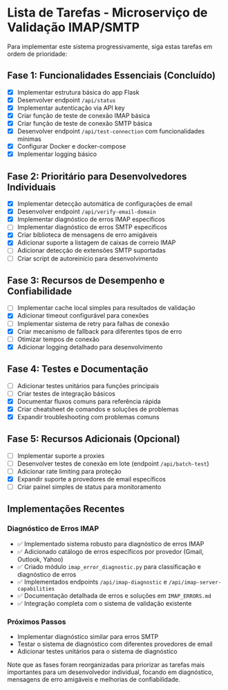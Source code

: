 # Lista de Tarefas - Microserviço de Validação IMAP/SMTP

Para implementar este sistema progressivamente, siga estas tarefas em ordem de prioridade:

## Fase 1: Funcionalidades Essenciais (Concluído)
- [x] Implementar estrutura básica do app Flask
- [x] Desenvolver endpoint `/api/status`
- [x] Implementar autenticação via API key
- [x] Criar função de teste de conexão IMAP básica
- [x] Criar função de teste de conexão SMTP básica
- [x] Desenvolver endpoint `/api/test-connection` com funcionalidades mínimas
- [x] Configurar Docker e docker-compose
- [x] Implementar logging básico

## Fase 2: Prioritário para Desenvolvedores Individuais
- [x] Implementar detecção automática de configurações de email
- [x] Desenvolver endpoint `/api/verify-email-domain`
- [x] Implementar diagnóstico de erros IMAP específicos
- [ ] Implementar diagnóstico de erros SMTP específicos
- [x] Criar biblioteca de mensagens de erro amigáveis
- [x] Adicionar suporte a listagem de caixas de correio IMAP
- [ ] Adicionar detecção de extensões SMTP suportadas
- [ ] Criar script de autoreinício para desenvolvimento

## Fase 3: Recursos de Desempenho e Confiabilidade
- [ ] Implementar cache local simples para resultados de validação
- [x] Adicionar timeout configurável para conexões
- [ ] Implementar sistema de retry para falhas de conexão
- [x] Criar mecanismo de fallback para diferentes tipos de erro
- [ ] Otimizar tempos de conexão
- [x] Adicionar logging detalhado para desenvolvimento

## Fase 4: Testes e Documentação
- [ ] Adicionar testes unitários para funções principais
- [ ] Criar testes de integração básicos
- [x] Documentar fluxos comuns para referência rápida
- [x] Criar cheatsheet de comandos e soluções de problemas
- [x] Expandir troubleshooting com problemas comuns

## Fase 5: Recursos Adicionais (Opcional)
- [ ] Implementar suporte a proxies
- [ ] Desenvolver testes de conexão em lote (endpoint `/api/batch-test`)
- [ ] Adicionar rate limiting para proteção
- [x] Expandir suporte a provedores de email específicos
- [ ] Criar painel simples de status para monitoramento

## Implementações Recentes

### Diagnóstico de Erros IMAP
- ✅ Implementado sistema robusto para diagnóstico de erros IMAP
- ✅ Adicionado catálogo de erros específicos por provedor (Gmail, Outlook, Yahoo)
- ✅ Criado módulo `imap_error_diagnostic.py` para classificação e diagnóstico de erros
- ✅ Implementados endpoints `/api/imap-diagnostic` e `/api/imap-server-capabilities`
- ✅ Documentação detalhada de erros e soluções em `IMAP_ERRORS.md`
- ✅ Integração completa com o sistema de validação existente

### Próximos Passos
- Implementar diagnóstico similar para erros SMTP
- Testar o sistema de diagnóstico com diferentes provedores de email
- Adicionar testes unitários para o sistema de diagnóstico

Note que as fases foram reorganizadas para priorizar as tarefas mais importantes para um desenvolvedor individual, focando em diagnóstico, mensagens de erro amigáveis e melhorias de confiabilidade.